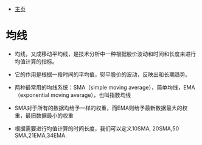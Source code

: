 - [主页](../README.md)


# 均线


 - 均线，又成移动平均线，是技术分析中一种根据股价波动和时间和长度来进行均值计算的指标。


- 它的作用是根据一段时间的平均值，熨平股价的波动，反映出和长期趋势。

- 两种最常用的均线系统：SMA（simple moving average），简单均线，EMA（exponential moving average），也叫指数均线

- SMA对于所有的数据均给予一样的权重，而EMA则给予最新数据最大的权重，最旧数据最小的权重

- 根据需要进行均值计算的时间长度，我们可以定义10SMA, 20SMA,50 SMA,21EMA,34EMA.

